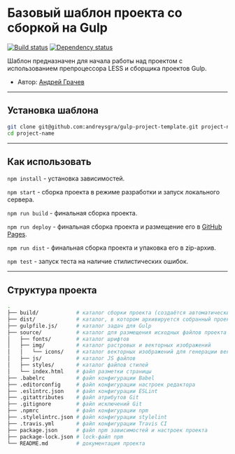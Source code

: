 # Базовый шаблон проекта со сборкой на Gulp

[![Build status][travis-image]][travis-url] [![Dependency status][dependency-image]][dependency-url]

Шаблон предназначен для начала работы над проектом с использованием препроцессора LESS и сборщика проектов Gulp.

* Автор: [Андрей Грачев](https://github.com/andreysgra/)

---

## Установка шаблона

```bash
git clone git@github.com:andreysgra/gulp-project-template.git project-name
cd project-name
```

---

## Как использовать

`npm install` - установка зависимостей.

`npm start` - сборка проекта в режиме разработки и запуск локального сервера.

`npm run build` - финальная сборка проекта.

`npm run deploy` - финальная сборка проекта и размещение его в [GitHub Pages](https://pages.github.com).

`npm run dist` - финальная сборка проекта и упаковка его в zip-архив.

`npm test` - запуск теста на наличие стилистических ошибок.

---

## Структура проекта

```bash
.
├── build/            # каталог сборки проекта (cоздаётся автоматически)
├── dist/             # каталог, в котором архивируется собранный проект (cоздаётся автоматически)
├── gulpfile.js/      # каталог задач для Gulp
├── source/           # каталог для размещения исходных файлов проекта
│   ├── fonts/        # каталог шрифтов
│   ├── img/          # каталог растровых и векторных изображений
│   │   └── icons/    # каталог векторных изображений для генерации векторного спрайта
│   ├── js/           # каталог JS файлов
│   ├── styles/       # каталог файлов стилей
│   └── index.html    # файл разметки страницы
├── .babelrc          # файл конфигурации Babel
├── .editorconfig     # файл конфигурации настроек редактора
├── .eslintrc.json    # файл конфигурации ESLint
├── .gitattributes    # файл атрибутов Git
├── .gitignore        # файл исключений Git
├── .npmrc            # файл конфигурации npm
├── .stylelintrc.json # файл конфигурации stylelint
├── .travis.yml       # файл конфигурации Travis CI
├── package.json      # файл npm зависимостей и настроек проекта
├── package-lock.json # lock-файл npm
└── README.md         # документация проекта
```

[travis-image]: https://travis-ci.org/andreysgra/gulp-project-template.svg?branch=master
[travis-url]: https://travis-ci.org/andreysgra/gulp-project-template
[dependency-image]: https://david-dm.org/andreysgra/gulp-project-template/dev-status.svg?style=flat-square
[dependency-url]: https://david-dm.org/andreysgra/gulp-project-template?type=dev
